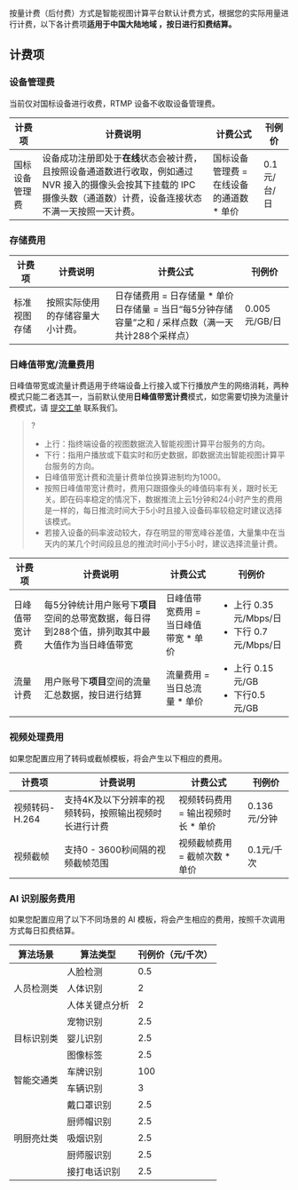 按量计费（后付费）方式是智能视图计算平台默认计费方式，根据您的实际用量进行计费，以下各计费项**适用于中国大陆地域 ，按日进行扣费结算。**

## 计费项

### 设备管理费

当前仅对国标设备进行收费，RTMP 设备不收取设备管理费。

| 计费项| 计费说明| 计费公式 |刊例价 |
|---------|---------|---------|---------|
| 国标设备管理费 | 设备成功注册即处于**在线**状态会被计费，且按照设备通道数进行收取，例如通过 NVR 接入的摄像头会按其下挂载的 IPC 摄像头数（通道数）计费，设备连接状态不满一天按照一天计费。| 国标设备管理费 = 在线设备的通道数 \* 单价 | 0.1元/台/日 |

### 存储费用

| 计费项| 计费说明| 计费公式 |刊例价 |
|---------|---------|---------|---------|
| 标准视图存储 |按照实际使用的存储容量大小计费。| 日存储费用 = 日存储量 \* 单价</br>日存储量 = 当日“每5分钟存储容量”之和 / 采样点数（满一天共计288个采样点） | 0.005元/GB/日 |

### 日峰值带宽/流量费用

日峰值带宽或流量计费适用于终端设备上行接入或下行播放产生的网络消耗，两种模式只能二者选其一，当前默认使用**日峰值带宽计费**模式，如您需要切换为流量计费模式，请 [提交工单](https://console.cloud.tencent.com/workorder/category) 联系我们。
>?
> - 上行：指终端设备的视图数据流入智能视图计算平台服务的方向。
> - 下行：指用户播放或下载实时和历史数据，即数据流出智能视图计算平台服务的方向。
> - 日峰值带宽计费和流量计费单位换算进制均为1000。
> - 按照日峰值带宽计费时，费用只跟摄像头的峰值码率有关，跟时长无关。即在码率稳定的情况下，数据推流上云1分钟和24小时产生的费用是一样的，每日推流时间大于5小时且接入设备码率较稳定时建议选择该模式。
> - 若接入设备的码率波动较大，存在明显的带宽峰谷差值，大量集中在当天内的某几个时间段且总的推流时间小于5小时，建议选择流量计费。
> 
    
| 计费项| 计费说明| 计费公式 |刊例价 |
|---------|---------|---------|---------|
| 日峰值带宽计费 |每5分钟统计用户账号下**项目**空间的总带宽数据，每日得到288个值，排列取其中最大值作为当日峰值带宽| 日峰值带宽费用 = 当日峰值带宽 \* 单价 | <ul style="margin: 0;"><li>上行 0.35元/Mbps/日</li><li>下行 0.7元/Mbps/日</li></ul>|
| 流量计费 |用户账号下**项目**空间的流量汇总数据，按日进行结算| 流量费用 = 当日总流量 \* 单价 |<ul style="margin: 0;"><li>上行 0.15元/GB</li><li>下行0.5元/GB</li></ul> |

### 视频处理费用

如果您配置应用了转码或截帧模板，将会产生以下相应的费用。

| 计费项| 计费说明| 计费公式 |刊例价 |
|---------|---------|---------|---------|
| 视频转码-H.264 |支持4K及以下分辨率的视频转码，按照输出视频时长进行计费| 视频转码费用 = 输出视频时长 \* 单价 | 0.136元/分钟 |
| 视频截帧 |支持0 - 3600秒间隔的视频截帧范围| 视频截帧费用 = 截帧次数 \* 单价 | 0.1元/千次 |


### AI 识别服务费用

如果您配置应用了以下不同场景的 AI 模板，将会产生相应的费用，按照千次调用方式每日扣费结算。
<table>
<thead>
<tr><th>算法场景</th><th>算法类型</th><th>刊例价（元/千次）</th></tr>
</thead>
<tbody>
<tr><td rowspan=3>人员检测类</td><td>人脸检测</td><td>0.5</td></tr>
<tr><td>人体识别</td><td>2</td></tr>
<tr><td>人体关键点分析</td><td>2</td></tr>
<tr><td rowspan=3>目标识别类</td><td>宠物识别</td><td>2.5</td></tr>
<tr><td>婴儿识别</td><td>2.5</td></tr>
<tr><td>图像标签</td><td>2.5</td></tr>
<tr><td rowspan=2>智能交通类</td><td>车牌识别</td><td>100</td></tr>
<tr><td>车辆识别</td><td>3</td></tr>
<tr><td rowspan=5>明厨亮灶类</td><td>戴口罩识别</td><td>2.5</td></tr>
<tr><td>厨师帽识别</td><td>2.5</td></tr>
<tr><td>吸烟识别</td><td>2.5</td></tr>
<tr><td>厨师服识别</td><td>2.5</td></tr>
<tr><td>接打电话识别</td><td>2.5</td></tr>
</tbody></table>



